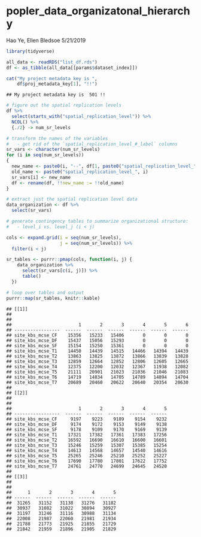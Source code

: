 popler\_data\_organizatonal\_hierarchy
================
Hao Ye, Ellen Bledsoe
5/21/2019

``` r
library(tidyverse)

all_data <- readRDS("list_df.rds")
df <- as_tibble(all_data[[params$dataset_index]])

cat("My project metadata key is ", 
    df$proj_metadata_key[1], "!!")
```

    ## My project metadata key is  501 !!

``` r
# figure out the spatial replication levels
df %>% 
  select(starts_with("spatial_replication_level")) %>%
  NCOL() %>%
  {./2} -> num_sr_levels
```

``` r
# transform the names of the variables
#   - get rid of the `spatial_replication_level_#_label` columns
sr_vars <- character(num_sr_levels)
for (i in seq(num_sr_levels))
{
  new_name <- paste0(i, "--", df[1, paste0("spatial_replication_level_", i, "_label")])
  old_name <- paste0("spatial_replication_level_", i)
  sr_vars[i] <- new_name
  df <- rename(df, !!new_name := !!old_name)
}
```

``` r
# extract just the spatial replication level data
data_organization <- df %>%
  select(sr_vars)
```

``` r
# generate contingency tables to summarize organizational structure:
#   - level_i vs. level_j (i < j)

cols <- expand.grid(i = seq(num_sr_levels), 
                    j = seq(num_sr_levels)) %>%
  filter(i < j)

sr_tables <- purrr::pmap(cols, function(i, j) {
    data_organization %>%
      select(sr_vars[c(i, j)]) %>%
      table()
  })
```

``` r
# loop over tables and output
purrr::map(sr_tables, knitr::kable)
```

    ## [[1]]
    ## 
    ## 
    ##                         1       2       3       4       5       6
    ## -----------------  ------  ------  ------  ------  ------  ------
    ## site_kbs_mcse_CF    15356   15233   15406       0       0       0
    ## site_kbs_mcse_DF    15437   15056   15293       0       0       0
    ## site_kbs_mcse_SF    15154   15250   15361       0       0       0
    ## site_kbs_mcse_T1    14450   14439   14515   14466   14394   14439
    ## site_kbs_mcse_T2    13863   13825   13872   13866   13839   13828
    ## site_kbs_mcse_T3    12859   12664   12852   12806   12605   12665
    ## site_kbs_mcse_T4    12375   12200   12032   12367   11938   12082
    ## site_kbs_mcse_T5    21111   20901   21023   21036   21046   21083
    ## site_kbs_mcse_T6    14719   14834   14705   14789   14894   14704
    ## site_kbs_mcse_T7    20689   20460   20622   20640   20354   20630
    ## 
    ## [[2]]
    ## 
    ## 
    ##                         1       2       3       4       5
    ## -----------------  ------  ------  ------  ------  ------
    ## site_kbs_mcse_CF     9197    9223    9189    9154    9232
    ## site_kbs_mcse_DF     9174    9172    9153    9149    9138
    ## site_kbs_mcse_SF     9178    9109    9170    9169    9139
    ## site_kbs_mcse_T1    17321   17382   17361   17383   17256
    ## site_kbs_mcse_T2    16592   16690   16610   16600   16601
    ## site_kbs_mcse_T3    15246   15259   15307   15385   15254
    ## site_kbs_mcse_T4    14613   14568   14657   14540   14616
    ## site_kbs_mcse_T5    25265   25246   25210   25252   25227
    ## site_kbs_mcse_T6    17690   17780   17801   17622   17752
    ## site_kbs_mcse_T7    24761   24770   24699   24645   24520
    ## 
    ## [[3]]
    ## 
    ## 
    ##      1       2       3       4       5
    ## ------  ------  ------  ------  ------
    ##  31265   31152   31138   31276   31182
    ##  30937   31082   31022   30894   30927
    ##  31197   31246   31116   30988   31134
    ##  22008   21987   22060   21981   21934
    ##  21788   21773   21925   21855   21729
    ##  21842   21959   21896   21905   21829
